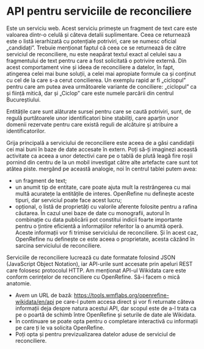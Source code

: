 # API pentru serviciile de reconciliere

Este un serviciu web.
Acest serviciu primește un fragment de text care este valoarea dintr-o celulă și câteva detalii suplimentare. Ceea ce returnează este o listă ierarhizată cu potențiale potriviri, care se numesc oficial „candidați”. Trebuie menționat faptul că ceea ce se returnează de către serviciul de reconciliere, nu este neapărat textul exact al celulei sau a fragmentului de text pentru care a fost solicitată o potrivire externă. Din acest comportament vine și ideea de reconciliere a datelor, în fapt, atingerea celei mai bune soluții, a celei mai apropiate formule ca și conținut cu cel de la care s-a cerut concilierea. Un exemplu rapid ar fi „ciclopul” pentru care am putea avea următoarele variante de conciliere: „ciclopul” ca și ființă mitică, dar și „Ciclop” care este numele parcării din centrul Bucureștiului.

Entitățile care sunt alăturate sursei pentru care se caută potriviri, sunt, de regulă purtătoarele unor identificatori bine stabiliți, care aparțin unor domenii rezervate pentru care există reguli de alcătuire și atribuire a identificatorilor.

Grija principală a serviciului de reconciliere este aceea de a găsi candidații cei mai buni în baze de date accesate în extern. Poți să-ți imaginezi această activitate ca aceea a unor detectivi care pe o tablă de plută leagă fire roșii pornind din centru de la un mobil investigat către alte artefacte care sunt tot atâtea piste. mergând pe această analogie, noi în centrul tablei putem avea:

- un fragment de text;
- un anumit tip de entitate, care poate ajuta mult la restrângerea cu mai multă acuratețe la entitățile de interes. OpenRefine nu definește aceste tipuri, dar serviciul poate face acest lucru;
- opțional, o listă de proprietăți cu valorile aferente folosite pentru a rafina căutarea. În cazul unei baze de date cu monografii, autorul în combinație cu data publicării pot constitui indicii foarte importante pentru o țintire eficientă a informațiilor referitor la o anumită operă. Aceste informații vor fi trimise serviciului de reconciliere. Și în acest caz, OpenRefine nu definește ce este aceea o proprietate, acesta căzând în sarcina serviciului de reconciliere.

Serviciile de reconciliere lucrează cu date formatate folosind JSON (JavaScript Object Notation), iar API-urile sunt accesate prin apeluri REST care folosesc protocolul HTTP. Am menționat API-ul Wikidata care este conform cerințelor de reconciliere cu OpenRefine. Să-i facem o mică anatomie.

- Avem un URL de bază: https://tools.wmflabs.org/openrefine-wikidata/en/api pe care-l putem accesa direct și vor fi returnate câteva informații deja despre natura acestui API, dar scopul este de a-l trata ca pe o poartă de schimb între OpenRefine și seturile de date ale Wikidata.
- În continuare se poate opta pentru o completare interactivă cu informații pe care ți le va solicita OpenRefine.
- Poți opta și pentru previzualizarea datelor aduse de serviciul de reconciliere.
